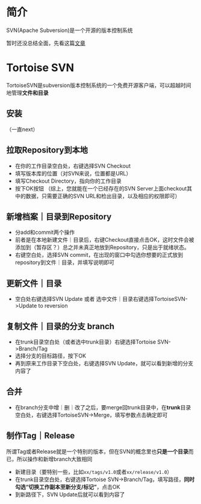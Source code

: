 # 简介
SVN(Apache Subversion)是一个开源的版本控制系统

暂时还没总结全面，先看这篇[文章](https://zhuanlan.zhihu.com/p/349437775)

# Tortoise SVN
TortoiseSVN是subversion版本控制系统的一个免费开源客户端，可以超越时间地管理**文件和目录**

## 安装
（一直next）
## 拉取Repository到本地
+ 在你的工作目录空白处，右键选择SVN Checkout
+ 填写版本库的位置（对SVN来说，位置都是URL）
+ 填写Checkout Directory，指向你的工作目录
+ 按下OK按钮
（综上，您就能在一个已经存在的SVN Server上面checkout其中的数据，只需要正确的SVN URL和检出目录，以及相应的权限即可）
## 新增档案｜目录到Repository
+ 分add和commit两个操作
+ 前者是在本地新建文件｜目录后，右键Checkout直接点击OK，这时文件会被添加到（暂存区？）总之并未真正地放到Repository，只是出于就绪状态。
+ 右键空白处，选择SVN commit，在出现的窗口中勾选你想要的正式放到repository到文件｜目录，并填写说明即可
## 更新文件｜目录
+ 空白处右键选择SVN Update 或者 选中文件｜目录右键选择TortoiseSVN->Update to reversion
## 复制文件｜目录的分支 branch
+ 在trunk目录空白处（或者选中trunk目录）右键选择Tortoise SVN->Branch/Tag
+ 选择分支的目标路径，按下OK
+ 再到原来工作目录下空白处，右键选择SVN Update，就可以看到新增的分支内容了
## 合并
+ 在branch分支中增｜删｜改了之后，要merge回trunk目录中，在**trunk**目录空白处，右键选择TortoiseSVN->Merge，填写参数点击确定即可
## 制作Tag｜Release
所谓Tag或者Release就是一个特别的版本，但在SVN的概念里也**只是一个目录**而已，所以操作和新增branch大致相同
+ 新建目录（要特别一些，比如`xx/tags/v1.0`或者`xx/release/v1.0`）
+ 在trunk目录空白处，右键选择Tortoise SVN->Branch/Tag，填写路径，**同时勾选“切换工作副本至新分支/标记”**，点击OK
+ 到新路径下，SVN Update后就可以看到内容了
